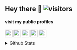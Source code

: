## Hey there 👋 ![visitors](https://visitor-badge.laobi.icu/badge?page_id=alphasingh.alphasingh)
#### visit my public profiles
<a href="https://www.linkedin.com/in/alphasingh/">
  <img align="left" width="24px" src="https://cdn.jsdelivr.net/npm/simple-icons@v3/icons/linkedin.svg"  />
</a>
<a href="https://www.hackerrank.com/alphasingh/" >
  <img align="left" width="24px" src="https://www.svgrepo.com/show/306171/hackerrank.svg"  />
</a>
<a href="https://leetcode.com/alphasingh/">
  <img align="left" width="24px" src="https://upload.wikimedia.org/wikipedia/commons/1/19/LeetCode_logo_black.png"  />
</a>
<a href="https://www.duolingo.com/profile/alpha.singh">
  <img align="left" width="24px" src="https://design.duolingo.com/86230c9ad10d9f08b785.svg"  />
</a> 
<a href="https://www.chess.com/member/alphasingh/">
  <img align="left" width="24px" src="https://images.chesscomfiles.com/uploads/v1/images_users/tiny_mce/SamCopeland/phpmeXx6V.png"  />
</a> 

</br>
</br>

<details>
	<summary> Github Stats </summary>
	<br />
  
  ![Abhay's github stats](https://github-readme-stats.vercel.app/api?username=alphasingh&show_icons=true&hide_border=true)
  <img src="https://github-readme-streak-stats.herokuapp.com/?user=alphasingh&" alt="alphasingh"/>

</details>
